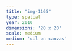 ```yaml
---
title: "img-1165"
type: spatial
year: 2010
dimensions: '20 x 20'
scale: medium
medium: 'oil on canvas'
---
```

